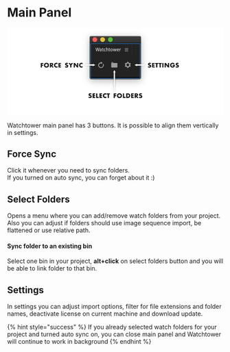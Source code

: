 # Main Panel

![](../../.gitbook/assets/main_panel.png)

Watchtower main panel has 3 buttons. It is possible to align them vertically in settings.

## Force Sync

Click it whenever you need to sync folders.  
If you turned on auto sync, you can forget about it :\)

## Select Folders

Opens a menu where you can add/remove watch folders from your project. Also you can adjust if folders should use image sequence import, be flattened or use relative path.

#### Sync folder to an existing bin

Select one bin in your project, **alt+click** on select folders button and you will be able to link folder to that bin.

## Settings

In settings you can adjust import options, filter for file extensions and folder names, deactivate license on current machine and download update.

{% hint style="success" %}
If you already selected watch folders for your project and turned auto sync on, you can close main panel and Watchtower will continue to work in background
{% endhint %}

